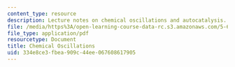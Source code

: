 ```yaml
---
content_type: resource
description: Lecture notes on chemical oscillations and autocatalysis.
file: /media/https%3A/open-learning-course-data-rc.s3.amazonaws.com/5-60-thermodynamics-kinetics-spring-2008/334e8ce3fbea909c44ee067608617905_lec_36.pdf
file_type: application/pdf
resourcetype: Document
title: Chemical Oscillations
uid: 334e8ce3-fbea-909c-44ee-067608617905
---
```

